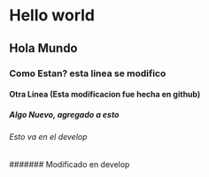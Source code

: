 # Hello world
## Hola Mundo
### Como Estan? esta linea se modifico

#### Otra Linea (Esta modificacion fue hecha en github)
##### Algo Nuevo, agregado a esto
###### Esto va en el develop
####### Modificado en develop
